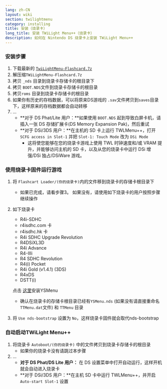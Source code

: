 ```yaml
---
lang: zh-CN
layout: wiki
section: twilightmenu
category: installing
title: 安装（烧录卡）
long_title: 安装 TWiLight Menu++（烧录卡）
description: 如何在 Nintendo DS 烧录卡上安装 TWiLight Menu++
---
```


### 安装步骤
1. 下载最新的 [`TwiLightMenu-Flashcard.7z`](https://github.com/DS-Homebrew/TWiLightMenu/releases/latest/download/TWiLightMenu-Flashcard.7z)
1. 解压缩`TWiLightMenu-Flashcard.7z`
1. 拷贝 `_nds` 目录到烧录卡存储卡的根目录下
1. 拷贝 `BOOT.NDS`文件到烧录卡存储卡的根目录
1. 拷贝`roms` 目录到烧录卡存储卡的根目录
1. 如果你有历史的存档数据，可以将原来DS游戏的 `.sav`文件拷贝到`saves`目录下，这样原来的存档数据都会自动转移
1. ...
   - **对于 DS Phat/Lite 用户：**如果使用 `BOOT.NDS` 起到导致白屏卡机，请插入一张 DS 存储扩展卡(DS Memory Expansion Pak)，然后重试
   - **对于 DSi/3DS 用户：**在主机的 SD 卡上运行 TWLMenu++，打开 `SCFG access in Slot-1` 并把 `Slot-1: Touch Mode` 改为 `DSi Mode`
      - 这将使您能够在您的烧录卡游戏上使用 TWL 时钟速度和/或 VRAM 提升，并能够访问主机的 SD 卡，以及从您的烧录卡中运行 DSi 增强/DSi 独占/DSiWare 游戏。

### 使用烧录卡固件运行游戏
1. 将 `Flashcart Loader/(你的烧录卡)`内的文件移到烧录卡的存储卡根目录下
   - 如果已完成，请看步骤3。 如果没有，请使用如下烧录卡的用户按照步骤继续操作

1. 如下烧录卡
   - R4i-SDHC
   - r4isdhc.com 卡
   - r4isdhc.hk 卡
   - R4i SDHC Upgrade Revolution
   - R4DSiXL3D
   - R4i Advance
   - R4-IIIi
   - R4 SDHC Revolution
   - R4(i) Pocket
   - R4i Gold (v1.4.1) (3DS)
   - R4xDS
   - DSTT(i)

   点击 [这里](https://gbatemp.net/threads/retrogamefan-updates-releases.267243/)安装YSMenu
      - 确认在烧录卡的存储卡根目录已经有`YSMenu.nds` (如果没有请直接重命名`TTMenu.dat`文件) 和 `TTMenu` 目录
1. 将 `Use nds-bootstrap` 设置为 `No`，这样烧录卡固件就会取代nds-bootstrap

### 自动启动TWiLight Menu++
1. 将烧录卡 `Autoboot/(你的烧录卡)` 中的文件拷贝到烧录卡存储卡的根目录
   - 如果你的烧录卡没有请跳过本步骤
1. ...
   - **对于 DS Phat/DS Lite 用户：** 在 DS 设置菜单中打开自动运行，这样开机就会自动进入烧录卡
   - **对于 DSi/3DS 用户：**在主机 SD 卡中运行 TWLMenu++，并开启 `Auto-start Slot-1` 设置
